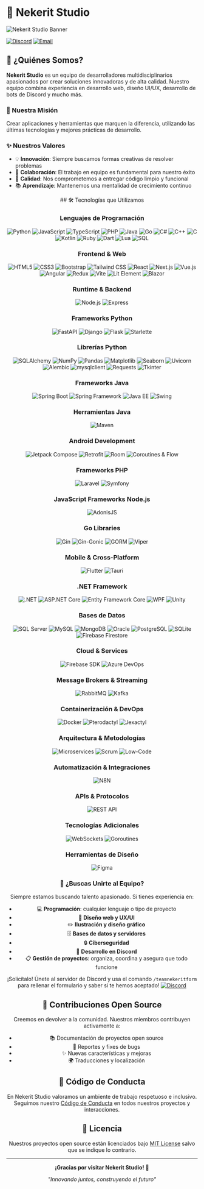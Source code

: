 # 🚀 Nekerit Studio


![Nekerit Studio Banner](https://soyhugo.es/nekerit/multimedia/banner_nekerit.jpg)


[![Discord](https://img.shields.io/badge/-Discord%20Server-5865F2?style=for-the-badge&logo=discord&logoColor=white)](https://discord.gg/k2jEVnKZ97)
[![Email](https://img.shields.io/badge/-nekeritstudio@gmail.com-D14836?style=for-the-badge&logo=gmail&logoColor=white)](mailto:nekeritstudio@gmail.com)

## 🌟 ¿Quiénes Somos?

**Nekerit Studio** es un equipo de desarrolladores multidisciplinarios apasionados por crear soluciones innovadoras y de alta calidad. Nuestro equipo combina experiencia en desarrollo web, diseño UI/UX, desarrollo de bots de Discord y mucho más.

### 🎯 Nuestra Misión
Crear aplicaciones y herramientas que marquen la diferencia, utilizando las últimas tecnologías y mejores prácticas de desarrollo.

### ✨ Nuestros Valores
- 💡 **Innovación**: Siempre buscamos formas creativas de resolver problemas
- 🤝 **Colaboración**: El trabajo en equipo es fundamental para nuestro éxito
- 🔧 **Calidad**: Nos comprometemos a entregar código limpio y funcional
- 📚 **Aprendizaje**: Mantenemos una mentalidad de crecimiento continuo

</div>

<div align="center">
## 🛠️ Tecnologías que Utilizamos

### Lenguajes de Programación
![Python](https://img.shields.io/badge/-Python-3776AB?style=for-the-badge&logo=python&logoColor=white)
![JavaScript](https://img.shields.io/badge/-JavaScript-F7DF1E?style=for-the-badge&logo=javascript&logoColor=black)
![TypeScript](https://img.shields.io/badge/-TypeScript-3178C6?style=for-the-badge&logo=typescript&logoColor=white)
![PHP](https://img.shields.io/badge/-PHP-777BB4?style=for-the-badge&logo=php&logoColor=white)
![Java](https://img.shields.io/badge/-Java-007396?style=for-the-badge&logo=java&logoColor=white)
![Go](https://img.shields.io/badge/-Go-00ADD8?style=for-the-badge&logo=go&logoColor=white)
![C#](https://img.shields.io/badge/-C%23-239120?style=for-the-badge&logo=c-sharp&logoColor=white)
![C++](https://img.shields.io/badge/-C++-00599C?style=for-the-badge&logo=cplusplus&logoColor=white)
![C](https://img.shields.io/badge/-C-A8B9CC?style=for-the-badge&logo=c&logoColor=black)
![Kotlin](https://img.shields.io/badge/-Kotlin-7F52FF?style=for-the-badge&logo=kotlin&logoColor=white)
![Ruby](https://img.shields.io/badge/-Ruby-CC342D?style=for-the-badge&logo=ruby&logoColor=white)
![Dart](https://img.shields.io/badge/-Dart-0175C2?style=for-the-badge&logo=dart&logoColor=white)
![Lua](https://img.shields.io/badge/-Lua-2C2D72?style=for-the-badge&logo=lua&logoColor=white)
![SQL](https://img.shields.io/badge/-SQL-4479A1?style=for-the-badge&logo=mysql&logoColor=white)

### Frontend & Web
![HTML5](https://img.shields.io/badge/-HTML5-E34F26?style=for-the-badge&logo=html5&logoColor=white)
![CSS3](https://img.shields.io/badge/-CSS3-1572B6?style=for-the-badge&logo=css3&logoColor=white)
![Bootstrap](https://img.shields.io/badge/-Bootstrap-7952B3?style=for-the-badge&logo=bootstrap&logoColor=white)
![Tailwind CSS](https://img.shields.io/badge/-Tailwind%20CSS-06B6D4?style=for-the-badge&logo=tailwindcss&logoColor=white)
![React](https://img.shields.io/badge/-React-61DAFB?style=for-the-badge&logo=react&logoColor=black)
![Next.js](https://img.shields.io/badge/-Next.js-000000?style=for-the-badge&logo=next.js&logoColor=white)
![Vue.js](https://img.shields.io/badge/-Vue.js-4FC08D?style=for-the-badge&logo=vue.js&logoColor=white)
![Angular](https://img.shields.io/badge/-Angular-DD0031?style=for-the-badge&logo=angular&logoColor=white)
![Redux](https://img.shields.io/badge/-Redux-764ABC?style=for-the-badge&logo=redux&logoColor=white)
![Vite](https://img.shields.io/badge/-Vite-646CFF?style=for-the-badge&logo=vite&logoColor=white)
![Lit Element](https://img.shields.io/badge/-Lit%20Element-324FFF?style=for-the-badge&logo=lit&logoColor=white)
![Blazor](https://img.shields.io/badge/-Blazor-512BD4?style=for-the-badge&logo=blazor&logoColor=white)

### Runtime & Backend
![Node.js](https://img.shields.io/badge/-Node.js-339933?style=for-the-badge&logo=node.js&logoColor=white)
![Express](https://img.shields.io/badge/-Express-000000?style=for-the-badge&logo=express&logoColor=white)

### Frameworks Python
![FastAPI](https://img.shields.io/badge/-FastAPI-009688?style=for-the-badge&logo=fastapi&logoColor=white)
![Django](https://img.shields.io/badge/-Django-092E20?style=for-the-badge&logo=django&logoColor=white)
![Flask](https://img.shields.io/badge/-Flask-000000?style=for-the-badge&logo=flask&logoColor=white)
![Starlette](https://img.shields.io/badge/-Starlette-FF6B6B?style=for-the-badge&logoColor=white)

### Librerías Python
![SQLAlchemy](https://img.shields.io/badge/-SQLAlchemy-D71F00?style=for-the-badge&logo=sqlalchemy&logoColor=white)
![NumPy](https://img.shields.io/badge/-NumPy-013243?style=for-the-badge&logo=numpy&logoColor=white)
![Pandas](https://img.shields.io/badge/-Pandas-150458?style=for-the-badge&logo=pandas&logoColor=white)
![Matplotlib](https://img.shields.io/badge/-Matplotlib-11557C?style=for-the-badge&logoColor=white)
![Seaborn](https://img.shields.io/badge/-Seaborn-3776AB?style=for-the-badge&logoColor=white)
![Uvicorn](https://img.shields.io/badge/-Uvicorn-009688?style=for-the-badge&logoColor=white)
![Alembic](https://img.shields.io/badge/-Alembic-FF6B6B?style=for-the-badge&logoColor=white)
![mysqlclient](https://img.shields.io/badge/-mysqlclient-4479A1?style=for-the-badge&logoColor=white)
![Requests](https://img.shields.io/badge/-Requests-FF6B6B?style=for-the-badge&logoColor=white)
![Tkinter](https://img.shields.io/badge/-Tkinter-3776AB?style=for-the-badge&logoColor=white)

### Frameworks Java
![Spring Boot](https://img.shields.io/badge/-Spring%20Boot-6DB33F?style=for-the-badge&logo=spring-boot&logoColor=white)
![Spring Framework](https://img.shields.io/badge/-Spring%20Framework-6DB33F?style=for-the-badge&logo=spring&logoColor=white)
![Java EE](https://img.shields.io/badge/-Java%20EE-007396?style=for-the-badge&logo=java&logoColor=white)
![Swing](https://img.shields.io/badge/-Swing-007396?style=for-the-badge&logo=java&logoColor=white)

### Herramientas Java
![Maven](https://img.shields.io/badge/-Maven-C71A36?style=for-the-badge&logo=apache-maven&logoColor=white)

### Android Development
![Jetpack Compose](https://img.shields.io/badge/-Jetpack%20Compose-4285F4?style=for-the-badge&logo=jetpackcompose&logoColor=white)
![Retrofit](https://img.shields.io/badge/-Retrofit-48B983?style=for-the-badge&logoColor=white)
![Room](https://img.shields.io/badge/-Room-4285F4?style=for-the-badge&logoColor=white)
![Coroutines & Flow](https://img.shields.io/badge/-Coroutines%20%26%20Flow-7F52FF?style=for-the-badge&logoColor=white)

### Frameworks PHP
![Laravel](https://img.shields.io/badge/-Laravel-FF2D20?style=for-the-badge&logo=laravel&logoColor=white)
![Symfony](https://img.shields.io/badge/-Symfony-000000?style=for-the-badge&logo=symfony&logoColor=white)

### JavaScript Frameworks Node.js
![AdonisJS](https://img.shields.io/badge/-AdonisJS-220052?style=for-the-badge&logo=adonisjs&logoColor=white)

### Go Libraries
![Gin](https://img.shields.io/badge/-Gin-00ADD8?style=for-the-badge&logoColor=white)
![Gin-Gonic](https://img.shields.io/badge/-Gin--Gonic-00ADD8?style=for-the-badge&logoColor=white)
![GORM](https://img.shields.io/badge/-GORM-00ADD8?style=for-the-badge&logoColor=white)
![Viper](https://img.shields.io/badge/-Viper-00ADD8?style=for-the-badge&logoColor=white)

### Mobile & Cross-Platform
![Flutter](https://img.shields.io/badge/-Flutter-02569B?style=for-the-badge&logo=flutter&logoColor=white)
![Tauri](https://img.shields.io/badge/-Tauri-FFC131?style=for-the-badge&logo=tauri&logoColor=white)

### .NET Framework
![.NET](https://img.shields.io/badge/-.NET-512BD4?style=for-the-badge&logo=dotnet&logoColor=white)
![ASP.NET Core](https://img.shields.io/badge/-ASP.NET%20Core-512BD4?style=for-the-badge&logo=dotnet&logoColor=white)
![Entity Framework Core](https://img.shields.io/badge/-Entity%20Framework%20Core-512BD4?style=for-the-badge&logoColor=white)
![WPF](https://img.shields.io/badge/-WPF-512BD4?style=for-the-badge&logo=windows&logoColor=white)
![Unity](https://img.shields.io/badge/-Unity-000000?style=for-the-badge&logo=unity&logoColor=white)

### Bases de Datos
![SQL Server](https://img.shields.io/badge/-SQL%20Server-CC2927?style=for-the-badge&logo=microsoft-sql-server&logoColor=white)
![MySQL](https://img.shields.io/badge/-MySQL-4479A1?style=for-the-badge&logo=mysql&logoColor=white)
![MongoDB](https://img.shields.io/badge/-MongoDB-47A248?style=for-the-badge&logo=mongodb&logoColor=white)
![Oracle](https://img.shields.io/badge/-Oracle-F80000?style=for-the-badge&logo=oracle&logoColor=white)
![PostgreSQL](https://img.shields.io/badge/-PostgreSQL-336791?style=for-the-badge&logo=postgresql&logoColor=white)
![SQLite](https://img.shields.io/badge/-SQLite-003B57?style=for-the-badge&logo=sqlite&logoColor=white)
![Firebase Firestore](https://img.shields.io/badge/-Firebase%20Firestore-FFCA28?style=for-the-badge&logo=firebase&logoColor=black)

### Cloud & Services
![Firebase SDK](https://img.shields.io/badge/-Firebase%20SDK-FFCA28?style=for-the-badge&logo=firebase&logoColor=black)
![Azure DevOps](https://img.shields.io/badge/-Azure%20DevOps-0078D4?style=for-the-badge&logo=azure-devops&logoColor=white)

### Message Brokers & Streaming
![RabbitMQ](https://img.shields.io/badge/-RabbitMQ-FF6600?style=for-the-badge&logo=rabbitmq&logoColor=white)
![Kafka](https://img.shields.io/badge/-Kafka-231F20?style=for-the-badge&logo=apache-kafka&logoColor=white)

### Containerización & DevOps
![Docker](https://img.shields.io/badge/-Docker-2496ED?style=for-the-badge&logo=docker&logoColor=white)
![Pterodactyl](https://img.shields.io/badge/-Pterodactyl-0E4688?style=for-the-badge&logoColor=white)
![Jexactyl](https://img.shields.io/badge/-Jexactyl-FF6B35?style=for-the-badge&logoColor=white)

### Arquitectura & Metodologías
![Microservices](https://img.shields.io/badge/-Microservices-FF6B35?style=for-the-badge&logoColor=white)
![Scrum](https://img.shields.io/badge/-Scrum-6CB33E?style=for-the-badge&logoColor=white)
![Low-Code](https://img.shields.io/badge/-Low--Code-FF6B35?style=for-the-badge&logoColor=white)

### Automatización & Integraciones
![N8N](https://img.shields.io/badge/-N8N-EA4B71?style=for-the-badge&logo=n8n&logoColor=white)

### APIs & Protocolos
![REST API](https://img.shields.io/badge/-REST%20API-FF6B35?style=for-the-badge&logoColor=white)

### Tecnologías Adicionales
![WebSockets](https://img.shields.io/badge/-WebSockets-010101?style=for-the-badge&logoColor=white)
![Goroutines](https://img.shields.io/badge/-Goroutines-00ADD8?style=for-the-badge&logoColor=white)

### Herramientas de Diseño
![Figma](https://img.shields.io/badge/-Figma-F24E1E?style=for-the-badge&logo=figma&logoColor=white)

### 💼 ¿Buscas Unirte al Equipo?

Siempre estamos buscando talento apasionado. Si tienes experiencia en:
- 💻 **Programación**: cualquier lenguaje o tipo de proyecto
- 🎨 **Diseño web y UX/UI**
- ✏️ **Ilustración y diseño gráfico**
- 🗄️ **Bases de datos y servidores**
- 🔒 **Ciberseguridad**
- 🤖 **Desarrollo en Discord**
- 📋 **Gestión de proyectos**: organiza, coordina y asegura que todo funcione

¡Solicítalo! Únete al servidor de Discord y usa el comando `/teamnekeritform` para rellenar el formulario y saber si te hemos aceptado!
[![Discord](https://img.shields.io/badge/-Discord%20Server-5865F2?style=for-the-badge&logo=discord&logoColor=white)](https://discord.gg/k2jEVnKZ97)



## 🤝 Contribuciones Open Source

Creemos en devolver a la comunidad. Nuestros miembros contribuyen activamente a:
- 📚 Documentación de proyectos open source
- 🐛 Reportes y fixes de bugs
- ✨ Nuevas características y mejoras
- 🌍 Traducciones y localización

## 📜 Código de Conducta

En Nekerit Studio valoramos un ambiente de trabajo respetuoso e inclusivo. Seguimos nuestro [Código de Conducta](./CODE_OF_CONDUCT.md) en todos nuestros proyectos y interacciones.

## 📄 Licencia

Nuestros proyectos open source están licenciados bajo [MIT License](https://mit-license.org) salvo que se indique lo contrario.

---

<div align="center">

**¡Gracias por visitar Nekerit Studio!** 🚀

*"Innovando juntos, construyendo el futuro"*

</div>
